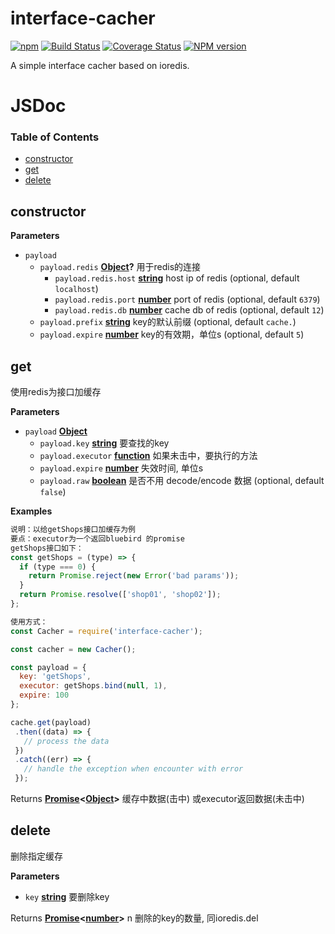 # interface-cacher

[![npm](https://img.shields.io/npm/dt/interface-cacher.svg)](https://www.npmjs.com/package/interface-cacher)
[![Build Status](https://api.travis-ci.org/gedennis/interface-cacher.svg?branch=master&name=dennis)](https://travis-ci.org/gedennis/interface-cacher)
[![Coverage Status](https://coveralls.io/repos/github/gedennis/interface-cacher/badge.svg?branch=master)](https://coveralls.io/github/gedennis/interface-cacher?branch=master) 
[![NPM version](https://img.shields.io/npm/v/interface-cacher.svg?style=flat)](https://www.npmjs.com/package/interface-cacher)

A simple interface cacher based on ioredis.

# JSDoc

<!-- Generated by documentation.js. Update this documentation by updating the source code. -->

### Table of Contents

-   [constructor](#constructor)
-   [get](#get)
-   [delete](#delete)

## constructor

**Parameters**

-   `payload`  
    -   `payload.redis` **[Object](https://developer.mozilla.org/docs/Web/JavaScript/Reference/Global_Objects/Object)?** 用于redis的连接
        -   `payload.redis.host` **[string](https://developer.mozilla.org/docs/Web/JavaScript/Reference/Global_Objects/String)** host ip of redis (optional, default `localhost`)
        -   `payload.redis.port` **[number](https://developer.mozilla.org/docs/Web/JavaScript/Reference/Global_Objects/Number)** port of redis (optional, default `6379`)
        -   `payload.redis.db` **[number](https://developer.mozilla.org/docs/Web/JavaScript/Reference/Global_Objects/Number)** cache db of redis (optional, default `12`)
    -   `payload.prefix` **[string](https://developer.mozilla.org/docs/Web/JavaScript/Reference/Global_Objects/String)** key的默认前缀 (optional, default `cache.`)
    -   `payload.expire` **[number](https://developer.mozilla.org/docs/Web/JavaScript/Reference/Global_Objects/Number)** key的有效期，单位s (optional, default `5`)

## get

使用redis为接口加缓存

**Parameters**

-   `payload` **[Object](https://developer.mozilla.org/docs/Web/JavaScript/Reference/Global_Objects/Object)** 
    -   `payload.key` **[string](https://developer.mozilla.org/docs/Web/JavaScript/Reference/Global_Objects/String)** 要查找的key
    -   `payload.executor` **[function](https://developer.mozilla.org/docs/Web/JavaScript/Reference/Statements/function)** 如果未击中，要执行的方法
    -   `payload.expire` **[number](https://developer.mozilla.org/docs/Web/JavaScript/Reference/Global_Objects/Number)** 失效时间, 单位s
    -   `payload.raw` **[boolean](https://developer.mozilla.org/docs/Web/JavaScript/Reference/Global_Objects/Boolean)** 是否不用 decode/encode 数据 (optional, default `false`)

**Examples**

```javascript
说明：以给getShops接口加缓存为例
要点：executor为一个返回bluebird 的promise
getShops接口如下：
const getShops = (type) => {
  if (type === 0) {
    return Promise.reject(new Error('bad params'));
  }
  return Promise.resolve(['shop01', 'shop02']);
};

使用方式：
const Cacher = require('interface-cacher');

const cacher = new Cacher();

const payload = {
  key: 'getShops',
  executor: getShops.bind(null, 1),
  expire: 100
};

cache.get(payload)
 .then((data) => {
   // process the data
 })
 .catch((err) => {
   // handle the exception when encounter with error
 });
```

Returns **[Promise](https://developer.mozilla.org/docs/Web/JavaScript/Reference/Global_Objects/Promise)&lt;[Object](https://developer.mozilla.org/docs/Web/JavaScript/Reference/Global_Objects/Object)>** 缓存中数据(击中) 或executor返回数据(未击中)

## delete

删除指定缓存

**Parameters**

-   `key` **[string](https://developer.mozilla.org/docs/Web/JavaScript/Reference/Global_Objects/String)** 要删除key

Returns **[Promise](https://developer.mozilla.org/docs/Web/JavaScript/Reference/Global_Objects/Promise)&lt;[number](https://developer.mozilla.org/docs/Web/JavaScript/Reference/Global_Objects/Number)>** n 删除的key的数量, 同ioredis.del
